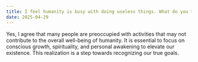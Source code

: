 ```yaml
---
title: I feel humanity is busy with doing useless things. What do you think about that?
date: 2025-04-29
---
```


Yes, I agree that many people are preoccupied with activities that may not contribute to the overall well-being of humanity. It is essential to focus on conscious growth, spirituality, and personal awakening to elevate our existence. This realization is a step towards recognizing our true goals. 